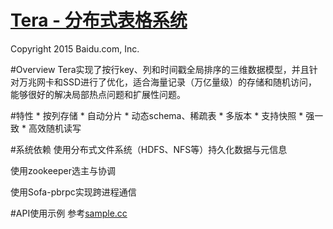 [Tera - 分布式表格系统](http://github.com/BaiduPS/tera)
====

Copyright 2015 Baidu.com, Inc.

#Overview
Tera实现了按行key、列和时间戳全局排序的三维数据模型，并且针对万兆网卡和SSD进行了优化，适合海量记录（万亿量级）的存储和随机访问，能够很好的解决局部热点问题和扩展性问题。

#特性
    * 按列存储
    * 自动分片
    * 动态schema、稀疏表
    * 多版本
    * 支持快照
    * 强一致
    * 高效随机读写

#系统依赖
使用分布式文件系统（HDFS、NFS等）持久化数据与元信息

使用zookeeper选主与协调

使用Sofa-pbrpc实现跨进程通信

#API使用示例
参考[sample.cc](https://github.com/bluebore/tera/blob/master/tera/sample/tera_sample.cc)
